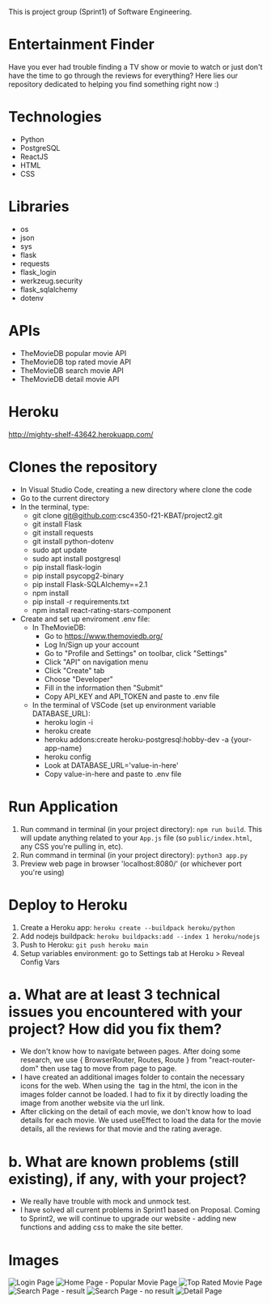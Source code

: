 This is project group (Sprint1) of Software Engineering.

# Entertainment Finder
Have you ever had trouble finding a TV show or movie to watch or just don't have the time to go through the reviews for everything? Here lies our repository dedicated to helping you find something right now :)

# Technologies
- Python
- PostgreSQL
- ReactJS
- HTML
- CSS

# Libraries
- os
- json
- sys
- flask
- requests
- flask_login
- werkzeug.security
- flask_sqlalchemy
- dotenv

# APIs
- TheMovieDB popular movie API
- TheMovieDB top rated movie API
- TheMovieDB search movie API
- TheMovieDB detail movie API

# Heroku
http://mighty-shelf-43642.herokuapp.com/

# Clones the repository
- In Visual Studio Code, creating a new directory where clone the code
- Go to the current directory
- In the terminal, type:
    - git clone git@github.com:csc4350-f21-KBAT/project2.git
    - git install Flask
    - git install requests
    - git install python-dotenv
    - sudo apt update
    - sudo apt install postgresql
    - pip install flask-login
    - pip install psycopg2-binary
    - pip install Flask-SQLAlchemy==2.1
    - npm install
    - pip install -r requirements.txt
    - npm install react-rating-stars-component
- Create and set up enviroment .env file:
    - In TheMovieDB:
        - Go to https://www.themoviedb.org/
        - Log In/Sign up your account
        - Go to "Profile and Settings" on toolbar, click "Settings"
        - Click "API" on navigation menu
        - Click "Create" tab
        - Choose "Developer"
        - Fill in the information then "Submit"
        - Copy API_KEY and API_TOKEN and paste to .env file
    - In the terminal of VSCode (set up environment variable DATABASE_URL):
        - heroku login -i
        - heroku create
        - heroku addons:create heroku-postgresql:hobby-dev -a {your-app-name}
        - heroku config
        - Look at DATABASE_URL='value-in-here'
        - Copy value-in-here and paste to .env file

# Run Application
1. Run command in terminal (in your project directory): `npm run build`. This will update anything related to your `App.js` file (so `public/index.html`, any CSS you're pulling in, etc).
2. Run command in terminal (in your project directory): `python3 app.py`
3. Preview web page in browser 'localhost:8080/' (or whichever port you're using)

# Deploy to Heroku
1. Create a Heroku app: `heroku create --buildpack heroku/python`
2. Add nodejs buildpack: `heroku buildpacks:add --index 1 heroku/nodejs`
3. Push to Heroku: `git push heroku main`
4. Setup variables environment: go to Settings tab at Heroku > Reveal Config Vars

# a. What are at least 3 technical issues you encountered with your project? How did you fix them?
- We don't know how to navigate between pages. After doing some research, we use { BrowserRouter, Routes, Route } from "react-router-dom" then use <Link> tag to move from page to page.
- I have created an additional images folder to contain the necessary icons for the web. When using the <img> tag in the html, the icon in the images folder cannot be loaded. I had to fix it by directly loading the image from another website via the url link.
- After clicking on the detail of each movie, we don't know how to load details for each movie. We used useEffect to load the data for the movie details, all the reviews for that movie and the rating average.

# b. What are known problems (still existing), if any, with your project?
- We really have trouble with mock and unmock test.
- I have solved all current problems in Sprint1 based on Proposal. Coming to Sprint2, we will continue to upgrade our website - adding new functions and adding css to make the site better.

# Images
![Login Page](https://github.com/csc4350-f21-KBAT/project2/blob/Kash/imgs/Sign%20Up.png)
![Home Page - Popular Movie Page](https://github.com/csc4350-f21-KBAT/project2/blob/Kash/imgs/mainpage.jpg)
![Top Rated Movie Page](https://github.com/csc4350-f21-KBAT/project2/blob/Kash/imgs/Top%20Rated%20Movies.png)
![Search Page - result](https://github.com/csc4350-f21-KBAT/project2/blob/Kash/imgs/search_movies.png)
![Search Page - no result](https://github.com/csc4350-f21-KBAT/project2/blob/Kash/imgs/query_mismatch.png)
![Detail Page](https://github.com/csc4350-f21-KBAT/project2/blob/Kash/imgs/movie_overview.png)
